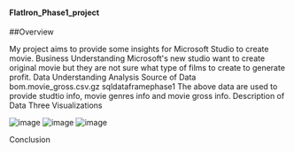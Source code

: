 #### FlatIron_Phase1_project

##Overview

My project aims to provide some insights for Microsoft Studio to create movie.
Business Understanding
Microsoft's new studio want to create original movie but they are not sure what type of films to create to generate profit.
Data Understanding Analysis
    Source of Data
    bom.movie_gross.csv.gz
    sqldataframephase1
The above data are used to provide studtio info, movie genres info and movie gross info.
    Description of Data
    Three Visualizations

![image](https://user-images.githubusercontent.com/65572411/172056866-9beb8a6a-79f4-4484-b393-cf0a6c3825fc.png)
![image](https://user-images.githubusercontent.com/65572411/172056909-7bdc0d81-3372-4606-94ee-57f03adc81c5.png)
![image](https://user-images.githubusercontent.com/65572411/172056932-8c83edf0-861c-4120-8808-32830bb20738.png)

Conclusion
